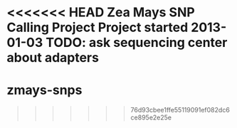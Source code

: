<<<<<<< HEAD
Zea Mays SNP Calling Project
Project started 2013-01-03
TODO: ask sequencing center about adapters
=======
# zmays-snps
>>>>>>> 76d93cbee1ffe55119091ef082dc6ce895e2e25e
